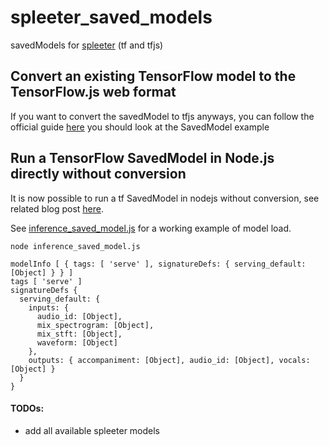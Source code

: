 # spleeter_saved_models
savedModels for [spleeter](https://github.com/deezer/spleeter) (tf and tfjs)

## Convert an existing TensorFlow model to the TensorFlow.js web format
If you want to convert the savedModel to tfjs anyways, you can follow the official guide [here](https://www.tensorflow.org/js/tutorials/conversion/import_saved_model)
you should look at the SavedModel example

## Run a TensorFlow SavedModel in Node.js directly without conversion
It is now possible to run a tf SavedModel in nodejs without conversion, see related blog post [here](https://blog.tensorflow.org/2020/01/run-tensorflow-savedmodel-in-nodejs-directly-without-conversion.html).

See [inference_saved_model.js](https://github.com/shoegazerstella/spleeter_saved_models/blob/master/inference_saved_model.js) for a working example of model load.

```
node inference_saved_model.js
```

```
modelInfo [ { tags: [ 'serve' ], signatureDefs: { serving_default: [Object] } } ]
tags [ 'serve' ]
signatureDefs {
  serving_default: {
    inputs: {
      audio_id: [Object],
      mix_spectrogram: [Object],
      mix_stft: [Object],
      waveform: [Object]
    },
    outputs: { accompaniment: [Object], audio_id: [Object], vocals: [Object] }
  }
}
```

#### TODOs:

* add all available spleeter models
